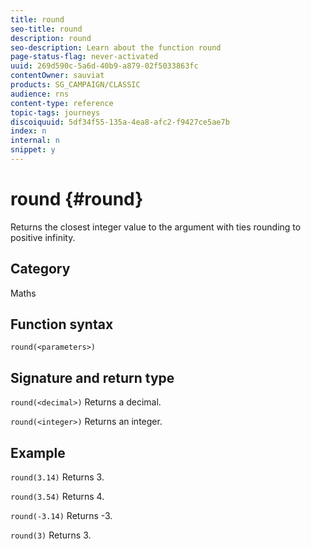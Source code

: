 ```yaml
---
title: round
seo-title: round
description: round
seo-description: Learn about the function round
page-status-flag: never-activated
uuid: 269d590c-5a6d-40b9-a879-02f5033863fc
contentOwner: sauviat
products: SG_CAMPAIGN/CLASSIC
audience: rns
content-type: reference
topic-tags: journeys
discoiquuid: 5df34f55-135a-4ea8-afc2-f9427ce5ae7b
index: n
internal: n
snippet: y
---
```


# round {#round}

Returns the closest integer value to the argument with ties rounding to positive infinity.

## Category

Maths

## Function syntax

`round(<parameters>)`

## Signature and return type

`round(<decimal>)`
Returns a decimal.

`round(<integer>)`
Returns an integer.

## Example

`round(3.14)`
Returns 3.

`round(3.54)`
Returns 4.

`round(-3.14)`
Returns -3.

`round(3)`
Returns 3.
